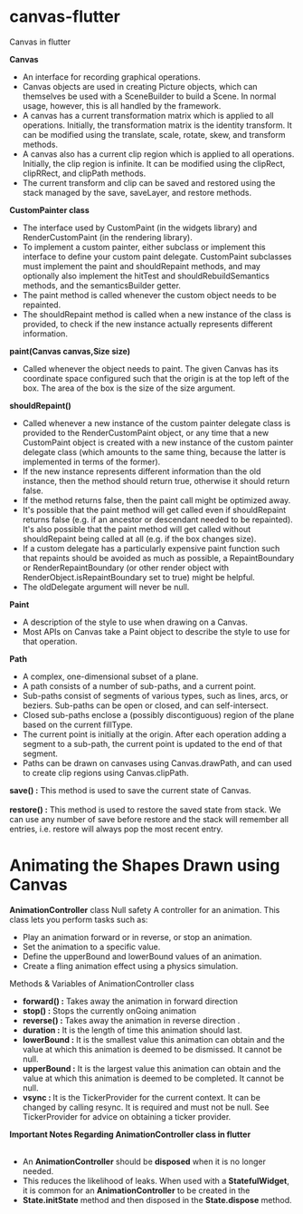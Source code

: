 # canvas-flutter

Canvas in flutter

<b>Canvas</b>

- An interface for recording graphical operations.
- Canvas objects are used in creating Picture objects, which can themselves be used with a SceneBuilder to build a Scene. In normal usage, however, this is all handled by the framework.
- A canvas has a current transformation matrix which is applied to all operations. Initially, the transformation matrix is the identity transform. It can be modified using the translate, scale, rotate, skew, and transform methods.
- A canvas also has a current clip region which is applied to all operations. Initially, the clip region is infinite. It can be modified using the clipRect, clipRRect, and clipPath methods.
- The current transform and clip can be saved and restored using the stack managed by the save, saveLayer, and restore methods.

<b>CustomPainter class</b>

- The interface used by CustomPaint (in the widgets library) and RenderCustomPaint (in the rendering library).
- To implement a custom painter, either subclass or implement this interface to define your custom paint delegate. CustomPaint subclasses must implement the paint and shouldRepaint methods, and may optionally also implement the hitTest and shouldRebuildSemantics methods, and the semanticsBuilder getter.
- The paint method is called whenever the custom object needs to be repainted.
- The shouldRepaint method is called when a new instance of the class is provided, to check if the new instance actually represents different information.

<b>paint(Canvas canvas,Size size)</b>

- Called whenever the object needs to paint. The given Canvas has its coordinate space configured such that the origin is at the top left of the box. The area of the box is the size of the size argument.

<b>shouldRepaint()</b>

- Called whenever a new instance of the custom painter delegate class is provided to the RenderCustomPaint object, or any time that a new CustomPaint object is created with a new instance of the custom painter delegate class (which amounts to the same thing, because the latter is implemented in terms of the former).
- If the new instance represents different information than the old instance, then the method should return true, otherwise it should return false.
- If the method returns false, then the paint call might be optimized away.
- It's possible that the paint method will get called even if shouldRepaint returns false (e.g. if an ancestor or descendant needed to be repainted). It's also possible that the paint method will get called without shouldRepaint being called at all (e.g. if the box changes size).
- If a custom delegate has a particularly expensive paint function such that repaints should be avoided as much as possible, a RepaintBoundary or RenderRepaintBoundary (or other render object with RenderObject.isRepaintBoundary set to true) might be helpful.
- The oldDelegate argument will never be null.

<b>Paint</b>

- A description of the style to use when drawing on a Canvas.
- Most APIs on Canvas take a Paint object to describe the style to use for that operation.

<b>Path</b>

- A complex, one-dimensional subset of a plane.
- A path consists of a number of sub-paths, and a current point.
- Sub-paths consist of segments of various types, such as lines, arcs, or beziers. Sub-paths can be open or closed, and can self-intersect.
- Closed sub-paths enclose a (possibly discontiguous) region of the plane based on the current fillType.
- The current point is initially at the origin. After each operation adding a segment to a sub-path, the current point is updated to the end of that segment.
- Paths can be drawn on canvases using Canvas.drawPath, and can used to create clip regions using Canvas.clipPath.

<b>save() :</b> This method is used to save the current state of Canvas.<br></br>
<b>restore() :</b> This method is used to restore the saved state from stack.
We can use any number of save before restore and the stack will remember all entries,
i.e. restore will always pop the most recent entry.

# Animating the Shapes Drawn using Canvas

<b>AnimationController</b> class Null safety
A controller for an animation.
This class lets you perform tasks such as:

- Play an animation forward or in reverse, or stop an animation.
- Set the animation to a specific value.
- Define the upperBound and lowerBound values of an animation.
- Create a fling animation effect using a physics simulation.

Methods & Variables of AnimationController class

- <b>forward() :</b> Takes away the animation in forward direction
- <b>stop() :</b> Stops the currently onGoing animation
- <b>reverse() :</b> Takes away the animation in reverse direction .
- <b>duration :</b> It is the length of time this animation should last.
- <b>lowerBound :</b> It is the smallest value this animation can obtain and the value at which this animation is deemed to be dismissed.
  It cannot be null.
- <b>upperBound :</b> It is the largest value this animation can obtain and the value at which this animation is deemed to be completed. It cannot be null.
- <b>vsync : </b> It is the TickerProvider for the current context. It can be changed by calling resync. It is required and must not be null. See TickerProvider for advice on obtaining a ticker provider.

<b>Important Notes Regarding AnimationController class in flutter</b><br></br>

- An <b>AnimationController</b> should be <b>disposed</b> when it is no longer needed.
- This reduces the likelihood of leaks. When used with a <b>StatefulWidget</b>, it is common for an <b>AnimationController</b> to be created in the
- <b>State.initState</b> method and then disposed in the <b>State.dispose</b> method.
